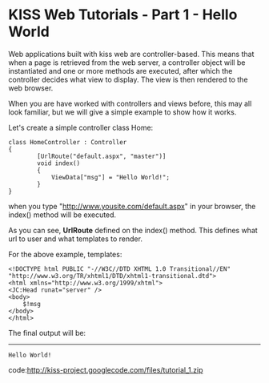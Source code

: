 # KISS Web Tutorials - Part 1 - Hello World #

Web applications built with kiss web are controller-based. This means that when a page is retrieved from the web server, a controller object will be instantiated and one or more methods are executed, after which the controller decides what view to display. The view is then rendered to the web browser.

When you are have worked with controllers and views before, this may all look familiar, but we will give a simple example to show how it works.

Let's create a simple controller class Home:
```
class HomeController : Controller
{
        [UrlRoute("default.aspx", "master")]
        void index()
        {
            ViewData["msg"] = "Hello World!";
        }
}
```
when you type "http://www.yousite.com/default.aspx" in your browser, the index() method will be executed.

As you can see, **UrlRoute** defined on the index() method. This defines what url to user and what templates to render.

For the above example, templates:
```
<!DOCTYPE html PUBLIC "-//W3C//DTD XHTML 1.0 Transitional//EN" "http://www.w3.org/TR/xhtml1/DTD/xhtml1-transitional.dtd">
<html xmlns="http://www.w3.org/1999/xhtml">
<JC:Head runat="server" />
<body>
    $!msg
</body>
</html>
```
The final output will be:

---

`Hello World!`

code:http://kiss-project.googlecode.com/files/tutorial_1.zip